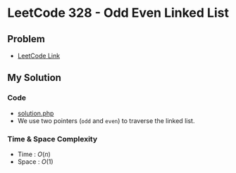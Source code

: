 # LeetCode 328 - Odd Even Linked List

## Problem  
- [LeetCode Link](https://leetcode.com/problems/odd-even-linked-list/)

## My Solution

### Code
- [solution.php](./solution.php)
- We use two pointers (`odd` and `even`) to traverse the linked list.

### Time & Space Complexity
- Time  : $O(n)$
- Space : $O(1)$
